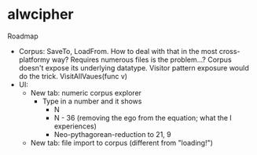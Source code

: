 # alwcipher

Roadmap
- Corpus: SaveTo, LoadFrom. How to deal with that in the most cross-platformy way? Requires numerous files is the problem...?
Corpus doesn't expose its underlying datatype. Visitor pattern exposure would do the trick. VisitAllVaues(func v)
- UI:
    - New tab: numeric corpus explorer
        - Type in a number and it shows
            - N
            - N - 36 (removing the ego from the equation; what the I experiences)
            - Neo-pythagorean-reduction to 21, 9
    - New tab: file import to corpus (different from "loading!")
